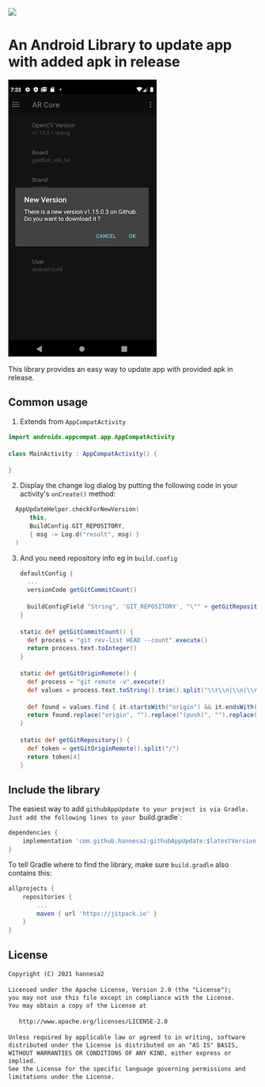 [![](https://jitpack.io/v/hannesa2/githubAppUpdate.svg)](https://jitpack.io/#hannesa2/githubAppUpdate)

# An Android Library to update app with added apk in release 

![Screenshot](screenshot_1.png)

This library provides an easy way to update app with provided apk in release.

## Common usage

1. Extends from `AppCompatActivity`

  ```java
  import androidx.appcompat.app.AppCompatActivity
  
  class MainActivity : AppCompatActivity() {
    
  }
  ```

2. Display the change log dialog by putting the following code in your activity's `onCreate()` method:

  ```kotlin
    AppUpdateHelper.checkForNewVersion(
        this,
        BuildConfig.GIT_REPOSITORY,
        { msg -> Log.d("result", msg) }
    )
  ```
  
3. And you need repository info eg in `build.config`
  
    ```groovy
    defaultConfig {
      ...
      versionCode getGitCommitCount()
    
      buildConfigField "String", 'GIT_REPOSITORY', "\"" + getGitRepository() + "\""
    }
    
    static def getGitCommitCount() {
      def process = "git rev-list HEAD --count".execute()
      return process.text.toInteger()
    }
    
    static def getGitOriginRemote() {
      def process = "git remote -v".execute()
      def values = process.text.toString().trim().split("\\r\\n|\\n|\\r")
    
      def found = values.find { it.startsWith("origin") && it.endsWith("(push)") }
      return found.replace("origin", "").replace("(push)", "").replace(".git", "").trim()
    }
    
    static def getGitRepository() {
      def token = getGitOriginRemote().split("/")
      return token[4]
    }
    ```

## Include the library

The easiest way to add `githubAppUpdate to your project is via Gradle. Just add the following lines to your `build.gradle`:

```groovy
dependencies {
    implementation 'com.github.hannesa2:githubAppUpdate:$latestVersion'
}
```

To tell Gradle where to find the library, make sure `build.gradle` also contains this:

```groovy
allprojects {
    repositories {
        ...
        maven { url 'https://jitpack.io' }
    }
}
```

## License

    Copyright (C) 2021 hannesa2

    Licensed under the Apache License, Version 2.0 (the "License");
    you may not use this file except in compliance with the License.
    You may obtain a copy of the License at

       http://www.apache.org/licenses/LICENSE-2.0

    Unless required by applicable law or agreed to in writing, software
    distributed under the License is distributed on an "AS IS" BASIS,
    WITHOUT WARRANTIES OR CONDITIONS OF ANY KIND, either express or implied.
    See the License for the specific language governing permissions and
    limitations under the License.
